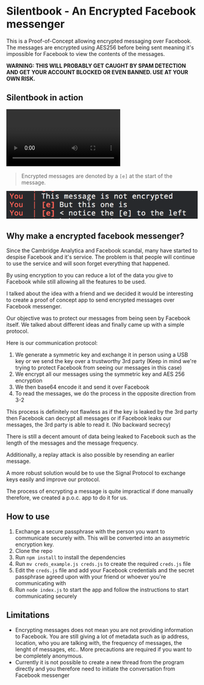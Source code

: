 # Silentbook - An Encrypted Facebook messenger

This is a Proof-of-Concept allowing encrypted messaging over Facebook. The messages are encrypted using AES256 before being sent meaning it's impossible for Facebook to view the contents of the messages.

**WARNING: THIS WILL PROBABLY GET CAUGHT BY SPAM DETECTION AND GET YOUR ACCOUNT BLOCKED OR EVEN BANNED. USE AT YOUR OWN RISK.**

## Silentbook in action

![example video](assets/app-example.mov)

> Encrypted messages are denoted by a `[e]` at the start of the message.

![encrypted message example](assets/encrypted-message-example.png)

## Why make a encrypted facebook messenger?

Since the Cambridge Analytica and Facebook scandal, many have started to despise Facebook and it's service. The problem is that people will continue to use the service and will soon forget everything that happened.

By using encryption to you can reduce a lot of the data you give to Facebook while still allowing all the features to be used.

I talked about the idea with a friend and we decided it would be interesting to create a proof of concept app to send encrypted messages over Facebook messenger.

Our objective was to protect our messages from being seen by Facebook itself.
We talked about different ideas and finally came up with a simple protocol.

Here is our communication protocol:

1. We generate a symmetric key and exchange it in person using a USB key or we send the key over a trustworthy 3rd party (Keep in mind we're trying to protect Facebook from seeing our messages in this case)
2. We encrypt all our messages using the symmetric key and AES 256 encryption
3. We then base64 encode it and send it over Facebook
4. To read the messages, we do the process in the opposite direction from 3-2

This process is definitely not flawless as if the key is leaked by the 3rd party then Facebook can decrypt all messages or if Facebook leaks our messages, the 3rd party is able to read it. (No backward secrecy)

There is still a decent amount of data being leaked to Facebook such as the length of the messages and the message frequency.

Additionally, a replay attack is also possible by resending an earlier message.

A more robust solution would be to use the Signal Protocol to exchange keys easily and improve our protocol.

The process of encrypting a message is quite impractical if done manually therefore, we created a p.o.c. app to do it for us.

## How to use

1. Exchange a secure passphrase with the person you want to communicate securely with. This will be converted into an assymetric encryption key.
2. Clone the repo
3. Run `npm install` to install the dependencies
4. Run `mv creds_example.js creds.js` to create the required `creds.js` file
5. Edit the `creds.js` file and add your Facebook credentials and the secret passphrase agreed upon with your friend or whoever you're communicating with
6. Run `node index.js` to start the app and follow the instructions to start communicating securely


## Limitations

- Encrypting messages does not mean you are not providing information to Facebook. You are still giving a lot of metadata such as ip address, location, who you are talking with, the frequency of messages, the lenght of messages, etc.. More precautions are required if you want to be completely anonymous.
- Currently it is not possible to create a new thread from the program directly and you therefore need to initiate the conversation from Facebook messenger
